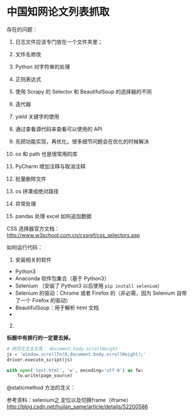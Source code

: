 # 中国知网论文列表抓取

存在的问题：
1. 日志文件应该专门放在一个文件夹里；
2. 文件名修改

1. Python 对字符串的处理
2. 正则表达式
3. 使用 Scrapy 的 Selector 和 BeautifulSoup 的选择器的不同
4. 迭代器
5. yield 关键字的使用
6. 通过查看源代码来查看可以使用的 API
7. 先把功能实现，再优化，很多细节问题会在优化的时候解决
8. os 和 path 也是很常用的库
9. PyCharm 增加注释与取消注释
10. 批量删除文件
11. os 拼凑成绝对路径
12. 异常处理
13. pandas 处理 excel 如何追加数据


CSS 选择器官方文档：
http://www.w3school.com.cn/cssref/css_selectors.asp


如何运行代码：
1. 安装相关的软件
+ Python3
+ Anaconda 软件包集合（基于 Python3）
+ Selenium （安装了 Python3 以后使用 `pip install selenium`）
+ Selenium 的驱动：Chrome 或者 Firefox 的（非必需，因为 Selenium 自带了一个 Firefox 的驱动）
+ BeautifulSoup：用于解析 html 文档
+ 
2. 

**标题中有换行的一定要去掉。**

```python
# 网页正文全文高： document.body.scrollHeight
js = 'window.scrollTo(0,document.body.scrollHeight);'
driver.execute_script(js)
```

```python
with open('test.html', 'w', encoding='utf-8') as fw:
    fw.write(page_source)
```

@staticmethod 方法的含义：


参考资料：selenium之 定位以及切换frame（iframe）
http://blog.csdn.net/huilan_same/article/details/52200586

